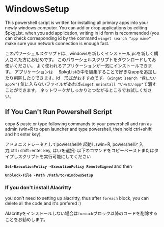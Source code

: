 # WindowsSetup
This powershell script is written for installing all primary apps into your newly windows computer.
You can add or drop applications by editing $pkgList.
when you add application, writing in id form is recommended (you can check corresponding id by the command `winget search "app name"`
make sure your network connection is enough fast.

このパワーシェルスクリプトは、windowsを新しくインストール,pcを新しく購入された方にお勧めです。
このパワーシェルスクリプトをダウンロードしてお使いください。
よく使われるアプリケーションが一気にインストールできます。
アプリケーションは　
$pkgListの中を編集することで好きなappを追加したり削除したりできます。id　形式がおすすめです。（`winget search "探したいapp名"`)
気に入らないファイルがあれば`winget uninstall "いらないapp"`で消すことができます。
ネットワークがしっかりとつながるところでお試しください。



## If You Can't Run Powershell Script
copy & paste or type following commands to your powershell and run as admin (win+R to open launcher and type powershell, then hold ctrl+shift and hit enter key)

アドミニストレータとしてpowershellを起動し(win+R, powershellと入力,ctrl+shift+enter key, はいを選択)
以下のコマンドをコピーペーストまたはタイプしスクリプトを実行可能にしてください

**`Set-ExecutionPolicy -ExecutionPolicy RemoteSigned`**
and then

**`Unblock-File -Path /Path/to/WindowsSetup`**

### If you don't install Alacritty
you don't need to setting up alacritty, thus after `foreach` block, you can delete all the code and it's prefered :)

Alacrittyをインストールしない場合は`foreach`ブロック以降のコードを削除することをお勧めします。

